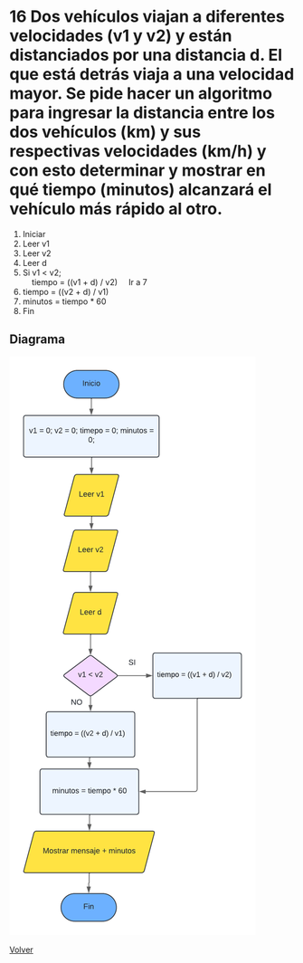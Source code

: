 # 16 Dos vehículos viajan a diferentes velocidades (v1 y v2) y están distanciados por una distancia d. El que está detrás viaja a una velocidad mayor. Se pide hacer un algoritmo para ingresar la distancia entre los dos vehículos (km) y sus respectivas velocidades (km/h) y con esto determinar y mostrar en qué tiempo (minutos) alcanzará el vehículo más rápido al otro. 
1. Iniciar
2. Leer v1
3. Leer v2
4. Leer d
5. Si v1 < v2;<br>
&nbsp;&nbsp;&nbsp;&nbsp;tiempo = ((v1 + d) / v2) 
&nbsp;&nbsp;&nbsp;&nbsp;Ir a 7
6. tiempo = ((v2 + d) / v1) 
7. minutos = tiempo * 60
8. Fin

## Diagrama
<img src=img/Act16.png>

<a href=README.md > Volver </a>
